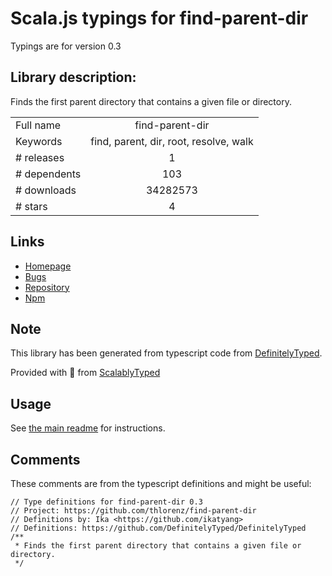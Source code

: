 
# Scala.js typings for find-parent-dir

Typings are for version 0.3

## Library description:
Finds the first parent directory that contains a given file or directory.

|                    |                 |
| ------------------ | :-------------: |
| Full name          | find-parent-dir |
| Keywords           | find, parent, dir, root, resolve, walk |
| # releases         | 1 |
| # dependents       | 103 |
| # downloads        | 34282573 |
| # stars            | 4 |

## Links
- [Homepage](https://github.com/thlorenz/find-parent-dir)
- [Bugs](https://github.com/thlorenz/find-parent-dir/issues)
- [Repository](https://github.com/thlorenz/find-parent-dir)
- [Npm](https://www.npmjs.com/package/find-parent-dir)
    


## Note
This library has been generated from typescript code from [DefinitelyTyped](https://definitelytyped.org).

Provided with :purple_heart: from [ScalablyTyped](https://github.com/oyvindberg/ScalablyTyped)

## Usage
See [the main readme](../../readme.md) for instructions.

## Comments

These comments are from the typescript definitions and might be useful:
```
// Type definitions for find-parent-dir 0.3
// Project: https://github.com/thlorenz/find-parent-dir
// Definitions by: Ika <https://github.com/ikatyang>
// Definitions: https://github.com/DefinitelyTyped/DefinitelyTyped
/**
 * Finds the first parent directory that contains a given file or directory.
 */

```


